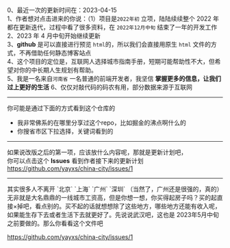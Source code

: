 0、最近一次的更新时间在：2023-04-15
<br />
1、作者想对点击进来的你说：（1）项目是`2022年初` 立项，陆陆续续整个 2022 年都在更新迭代，过程中看了很多资料，在 `2022年12月中旬` 结束了一年的开发工作
<br />
2、2023 年 4 月中旬开始继续更新
<br />
3、**github** 是可以直接进行预览 `html`的，所以我们会直接用原生 `html` 文件的方式，不再借助任何静态博客站点
<br />
4、这个项目的定位是，互联网人选择城市指南手册，短期可能帮助性不大，但希望对你的中长期人生规划有帮助。
<br />
5、我是一名来自`河南省` 一名普通的前端开发者，我坚信 **掌握更多的信息，让我们过上更好的生活**
6、仅仅对敲代码的码农有用，部分数据来源于互联网

<hr />

<div>
你可能是通过下面的方式看到这个仓库的
</div>
<ul>
<li>我非常佛系的在哪里分享过这个repo，比如掘金的沸点啊什么的</li>
<li>你搜省市区下拉选择，关键词看到的</li>
</ul>

<hr />

如果说改版之后的第一项，应该放什么内容呢，那就是更新计划吧，
<br/>
你可以点击这个 **Issues** 看到作者接下来的更新计划
<a href="https://github.com/yayxs/china-city/issues/1" target="_blank" />https://github.com/yayxs/china-city/issues/1</a>

<hr />
其实很多人不离开 `北京` `上海` `广州` `深圳` （当然了，广州还是很强的，真的）
无非就是大名鼎鼎的一线城市工资高，但是你想一想，你买得起房子吗？买的起直接×掉吧，看点别的。买不起的话就想想除了这些地方，哪些地方还能有收入呢，如果能生存下去或者生活下去就更好了。先说说武汉吧，这也是 2023年5月中旬之前要做的。那么你看看这个文件吧

<br />

<a href="http://htmlpreview.github.io/?" target="_blank" />https://github.com/yayxs/china-city/issues/1</a>
